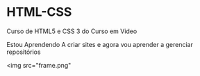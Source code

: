 # HTML-CSS
 Curso de HTML5 e CSS 3 do Curso em Video

 Estou Aprendendo A criar sites e agora vou aprender a gerenciar repositórios

 <img src="frame.png"